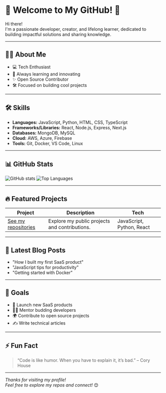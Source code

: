 # 👋 Welcome to My GitHub! 🚀

Hi there!  
I'm a passionate developer, creator, and lifelong learner, dedicated to building impactful solutions and sharing knowledge.

---

## 🧑‍💻 About Me

- 💻 Tech Enthusiast
- 🚀 Always learning and innovating
- ✨ Open Source Contributor
- 🛠️ Focused on building cool projects

---

## 🛠️ Skills

- **Languages:** JavaScript, Python, HTML, CSS, TypeScript 
- **Frameworks/Libraries:** React, Node.js, Express, Next.js
- **Databases:** MongoDB, MySQL
- **Cloud:** AWS, Azure, Firebase
- **Tools:** Git, Docker, VS Code, Linux

---

## 📊 GitHub Stats

![GitHub stats](https://github-readme-stats.vercel.app/api?username=deepakrajjs&show_icons=true&theme=radical)
![Top Languages](https://github-readme-stats.vercel.app/api/top-langs/?username=deepakrajjs&layout=compact&theme=radical)

---

## 🔥 Featured Projects

| Project | Description | Tech |
|---------|-------------|------|
| [See my repositories](https://github.com/deepakrajjs?tab=repositories) | Explore my public projects and contributions. | JavaScript, Python, React |

---

## 📝 Latest Blog Posts

<!-- BLOG-POST-LIST:START -->
- "How I built my first SaaS product"
- "JavaScript tips for productivity"
- "Getting started with Docker"
<!-- BLOG-POST-LIST:END -->

---

## 🎯 Goals

- 🚀 Launch new SaaS products
- 👨‍🏫 Mentor budding developers
- 🌍 Contribute to open source projects
- ✍️ Write technical articles

---

## ⚡ Fun Fact

> “Code is like humor. When you have to explain it, it’s bad.” – Cory House

---

_Thanks for visiting my profile!  
Feel free to explore my repos and connect!_ 😊
